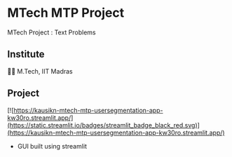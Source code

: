 # MTech MTP Project

 MTech Project : Text Problems

## Institute

🧑‍🎓 M.Tech, IIT Madras

## Project
[![https://kausikn-mtech-mtp-usersegmentation-app-kw30ro.streamlit.app/](https://static.streamlit.io/badges/streamlit_badge_black_red.svg)](https://kausikn-mtech-mtp-usersegmentation-app-kw30ro.streamlit.app/)
 - GUI built using streamlit